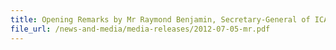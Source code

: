 ```yaml
---
title: Opening Remarks by Mr Raymond Benjamin, Secretary-General of ICAO, at the Joint Conference on Enhancing Air Cargo Security and Facilitation, 5-6 July 2012, Orchard Hotel, Singapore 
file_url: /news-and-media/media-releases/2012-07-05-mr.pdf
---
```


